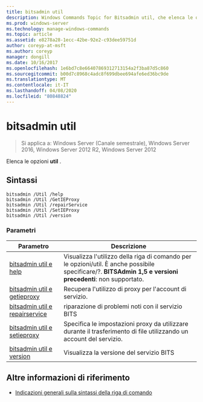 ```yaml
---
title: bitsadmin util
description: Windows Commands Topic for Bitsadmin util, che elenca le opzioni util.
ms.prod: windows-server
ms.technology: manage-windows-commands
ms.topic: article
ms.assetid: e8278a28-1ecc-42be-92e2-c93dee59751d
author: coreyp-at-msft
ms.author: coreyp
manager: dongill
ms.date: 10/16/2017
ms.openlocfilehash: 1e6bd7c8e66407869312713154a2f3ba87d5c860
ms.sourcegitcommit: b00d7c8968c4adc8f699dbee694afe6ed36bc9de
ms.translationtype: MT
ms.contentlocale: it-IT
ms.lasthandoff: 04/08/2020
ms.locfileid: "80848824"
---
```

# <a name="bitsadmin-util"></a>bitsadmin util

> Si applica a: Windows Server (Canale semestrale), Windows Server 2016, Windows Server 2012 R2, Windows Server 2012

Elenca le opzioni **util** .

## <a name="syntax"></a>Sintassi

```
bitsadmin /Util /help
bitsadmin /Util /GetIEProxy
bitsadmin /Util /repairService
bitsadmin /Util /SetIEProxy
bitsadmin /Util /version
```

### <a name="parameters"></a>Parametri

|Parametro|Descrizione|
|-------|--------|
|[bitsadmin util e help](bitsadmin-util-and-help.md)|Visualizza l'utilizzo della riga di comando per le opzioni/util. È anche possibile specificare/?. **BITSAdmin 1,5 e versioni precedenti**: non supportato.|
|[bitsadmin util e getieproxy](bitsadmin-util-and-getieproxy.md)|Recupera l'utilizzo di proxy per l'account di servizio.|
|[bitsadmin util e repairservice](bitsadmin-util-and-repairservice.md)|riparazione di problemi noti con il servizio BITS|
|[bitsadmin util e setieproxy](bitsadmin-util-and-setieproxy.md)|Specifica le impostazioni proxy da utilizzare durante il trasferimento di file utilizzando un account del servizio.|
|[bitsadmin util e version](bitsadmin-util-and-version.md)|Visualizza la versione del servizio BITS|

## <a name="additional-references"></a>Altre informazioni di riferimento

- [Indicazioni generali sulla sintassi della riga di comando](command-line-syntax-key.md)

